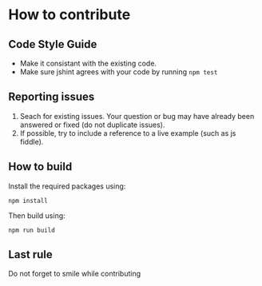 # How to contribute

## Code Style Guide

* Make it consistant with the existing code.
* Make sure jshint agrees with your code by running ```npm test```

## Reporting issues
1. Seach for existing issues. Your question or bug may have already been answered or fixed (do not duplicate issues).
2. If possible, try to include a reference to a live example (such as js fiddle).

## How to build
Install the required packages using:
```
npm install
```

Then build using:
```
npm run build
```

## Last rule
Do not forget to smile while contributing